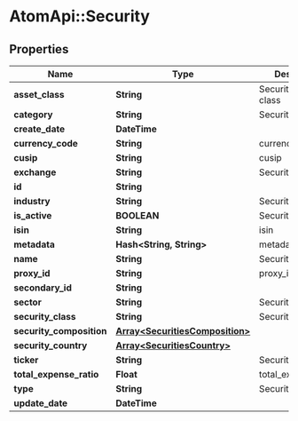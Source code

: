 # AtomApi::Security

## Properties
Name | Type | Description | Notes
------------ | ------------- | ------------- | -------------
**asset_class** | **String** | Security asset class | [optional] 
**category** | **String** | Security category | [optional] 
**create_date** | **DateTime** |  | [optional] 
**currency_code** | **String** | currency_code | [optional] 
**cusip** | **String** | cusip | [optional] 
**exchange** | **String** | Security exchange | [optional] 
**id** | **String** |  | [optional] 
**industry** | **String** | Security industry | [optional] 
**is_active** | **BOOLEAN** | Security is active | [optional] 
**isin** | **String** | isin | [optional] 
**metadata** | **Hash&lt;String, String&gt;** | metadata | [optional] 
**name** | **String** | Security name | 
**proxy_id** | **String** | proxy_id | [optional] 
**secondary_id** | **String** |  | [optional] 
**sector** | **String** | Security sector | [optional] 
**security_class** | **String** | Security class | [optional] 
**security_composition** | [**Array&lt;SecuritiesComposition&gt;**](SecuritiesComposition.md) |  | [optional] 
**security_country** | [**Array&lt;SecuritiesCountry&gt;**](SecuritiesCountry.md) |  | [optional] 
**ticker** | **String** | Security ticker | 
**total_expense_ratio** | **Float** | total_expense_ratio | [optional] 
**type** | **String** | Security type | [optional] 
**update_date** | **DateTime** |  | [optional] 


